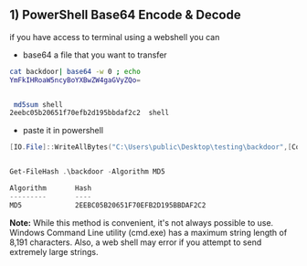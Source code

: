 
## 1) PowerShell Base64 Encode & Decode
if you have access to terminal using a webshell you can 


- base64 a file that you want to transfer
```bash
cat backdoor| base64 -w 0 ; echo
YmFkIHRoaW5ncyBoYXBwZW4gaGVyZQo=


 md5sum shell
2eebc05b20651f70efb2d195bbdaf2c2  shell
```


- paste it in powershell
```powershell
[IO.File]::WriteAllBytes("C:\Users\public\Desktop\testing\backdoor",[Convert]::FromBase64String("YmFkIHRoaW5ncyBoYXBwZW4gaGVyZQo="))


Get-FileHash .\backdoor -Algorithm MD5

Algorithm       Hash                                                                   Path                                 
---------       ----                                                                   ----                                 
MD5             2EEBC05B20651F70EFB2D195BBDAF2C2  
```



**Note:** While this method is convenient, it's not always possible to use. Windows Command Line utility (cmd.exe) has a maximum string length of 8,191 characters. Also, a web shell may error if you attempt to send extremely large strings.
